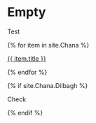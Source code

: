 ---
---

# Empty

Test

{% for item in site.Chana %}
  <p><a href="{{ item.url }}"> {{ item.title }} </a></p>
{% endfor %}

{% if site.Chana.Dilbagh %}
<p>Check</p>
{% endif %}
